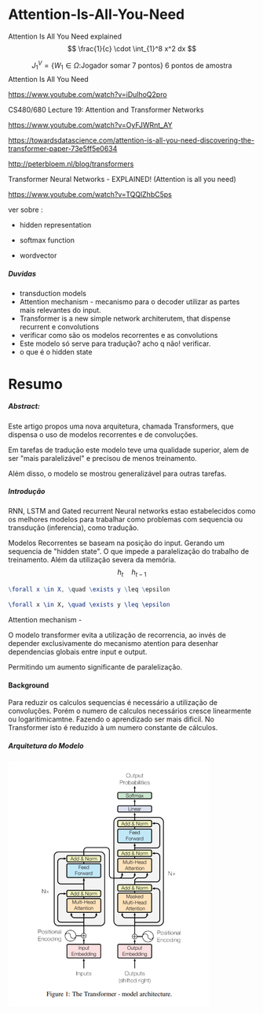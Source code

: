 # Attention-Is-All-You-Need
Attention Is All You Need explained
$$
\frac{1}{c} \cdot \int_{1}^8 x^2 dx 
$$

$$
J_{1}^{V}=\left\{W_{1} \in \Omega:\right. \text{Jogador somar 7 pontos}\} \text{ 6 pontos de amostra}
$$
Attention Is All You Need

https://www.youtube.com/watch?v=iDulhoQ2pro

CS480/680 Lecture 19: Attention and Transformer Networks

https://www.youtube.com/watch?v=OyFJWRnt_AY

https://towardsdatascience.com/attention-is-all-you-need-discovering-the-transformer-paper-73e5ff5e0634

http://peterbloem.nl/blog/transformers



Transformer Neural Networks - EXPLAINED! (Attention is all you need)

https://www.youtube.com/watch?v=TQQlZhbC5ps

ver sobre :

- hidden representation

- softmax function

- wordvector



##### Duvidas

- transduction models
- Attention mechanism  - mecanismo para o decoder utilizar as partes mais relevantes do input.
- Transformer is a new simple network architerutem, that dispense recurrent e convolutions
- verificar como são os modelos recorrentes e as convolutions
- Este modelo só serve para  tradução? acho q não! verificar.
- o que é o hidden state

# Resumo

##### Abstract:

Este artigo propos uma nova arquitetura, chamada Transformers, que dispensa o uso de modelos recorrentes e de convoluções.

Em tarefas de tradução este modelo teve uma qualidade superior, alem de ser "mais paralelizável" e precisou de menos treinamento.

Além disso, o modelo se mostrou generalizável para outras tarefas.

##### Introdução

RNN, LSTM and Gated recurrent Neural networks estao estabelecidos como os melhores modelos para trabalhar como problemas com sequencia ou transdução (inferencia), como tradução.

Modelos Recorrentes se baseam na posição do input. Gerando um sequencia de "hidden state". O que impede a paralelização do trabalho de treinamento. Além da utilização severa da memória.
$$
h_t \quad h_{t-1}
$$

```mathematica
\forall x \in X, \quad \exists y \leq \epsilon
```

```latex
\forall x \in X, \quad \exists y \leq \epsilon
```

Attention mechanism - 

O modelo transformer evita a utilização de recorrencia, ao invés de depender exclusivamente do mecanismo atention para desenhar dependencias globais entre input e output.

Permitindo um aumento significante de paralelização.



#### Background

Para reduzir os calculos sequencias é necessário a utilização de convoluções. Porém o numero de calculos necessários cresce linearmente ou logaritimicamtne. Fazendo o aprendizado ser mais dificil. No Transformer isto é reduzido à um numero constante de cálculos. 

##### Arquitetura do Modelo



![image-20220331195702515](imagens/image-20220331195702515.png)

